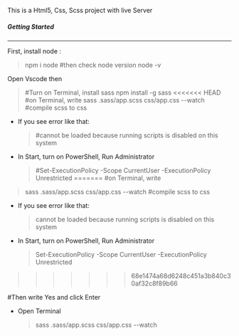 This is a Html5, Css, Scss project with live Server

##### Getting Started

---

First, install node :

> npm i node
> #then check node version
> node -v

Open Vscode then

> #Turn on Terminal, install sass
> npm install -g sass
<<<<<<< HEAD
> #on Terminal, write
> sass .sass/app.scss css/app.css --watch
> #compile scss to css

- If you see error like that:

  > #cannot be loaded because running scripts is disabled on this system

- In Start, turn on PowerShell, Run Administrator
  > #Set-ExecutionPolicy -Scope CurrentUser -ExecutionPolicy Unrestricted
=======
#on Terminal, write
> sass .sass/app.scss css/app.css --watch
#compile scss to css

- If you see error like that:

  > cannot be loaded because running scripts is disabled on this system

- In Start, turn on PowerShell, Run Administrator
  > Set-ExecutionPolicy -Scope CurrentUser -ExecutionPolicy Unrestricted
>>>>>>> 68e1474a68d6248c451a3b840c30af32c8f89b66

#Then write Yes and click Enter

- Open Terminal
  > sass .sass/app.scss css/app.css --watch
